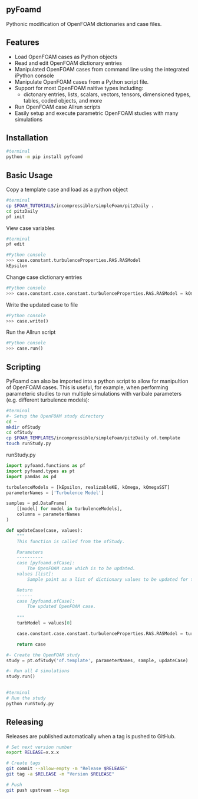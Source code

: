 pyFoamd
-------

Pythonic modification of OpenFOAM dictionaries and case files.

Features
--------

* Load OpenFOAM cases as Python objects
* Read and edit OpenFOAM dictionary entries
* Manipulated OpenFOAM cases from command line using the integrated iPython console
* Manipulate OpenFOAM cases from a Python script file.
* Support for most OpenFOAM naitive types including:
    * dictonary entries, lists, scalars, vectors, tensors, dimensioned types, tables, coded objects, and more
* Run OpenFOAM case Allrun scripts
* Easily setup and execute parametric OpenFOAM studies with many simulations     

Installation
------------

```bash
#terminal
python -m pip install pyfoamd
```

Basic Usage
-----------

Copy a template case and load as a python object
```bash
#terminal
cp $FOAM_TUTORIALS/incompressible/simpleFoam/pitzDaily .
cd pitzDaily
pf init
```

View case variables
```bash
#terminal
pf edit
```

```python
#Python console
>>> case.constant.turbulenceProperties.RAS.RASModel
kEpsilon
```
Change case dictionary entries

```python
#Python console
>>> case.constant.case.constant.turbulenceProperties.RAS.RASModel = kOmega
```

Write the updated case to file

```python
#Python console
>>> case.write()
```

Run the Allrun script
```python
#Python console
>>> case.run()
```

Scripting
---------

PyFoamd can also be imported into a python script to allow for manipultion of OpenFOAM cases.  This is useful, for example, when performing parameteric studies to run multiple simulations with varibale parameters (e.g. different turbulence models):

```bash
#terminal
#- Setup the OpenFOAM study directory
cd ~
mkdir ofStudy
cd ofStudy
cp $FOAM_TEMPLATES/incompressible/simpleFoam/pitzDaily of.template
touch runStudy.py
```

runStudy.py
```python
import pyfoamd.functions as pf
import pyfoamd.types as pt
import pamdas as pd

turbulenceModels = [kEpsilon, realizableKE, kOmega, kOmegaSST]
parameterNames = ['Turbulence Model']

samples = pd.DataFrame(
    [[model] for model in turbulenceModels],
    columns = parameterNames
)

def updateCase(case, values):
    """
    This function is called from the ofStudy.

    Parameters
    ----------
    case [pyfoamd.ofCase]:
        The OpenFOAM case which is to be updated.
    values [list]:
        Sample point as a list of dictionary values to be updated for the current simulation

    Return
    ------
    case [pyfoamd.ofCase]:
        The updated OpenFOAM case.
        
    """
    turbModel = values[0]

    case.constant.case.constant.turbulenceProperties.RAS.RASModel = turbModel

    return case

#- Create the OpenFOAM study
study = pt.ofStudy('of.template', parameterNames, sample, updateCase)

#- Run all 4 simulations
study.run()
 
```

```bash
#terminal
# Run the study
python runStudy.py
```

Releasing
---------

Releases are published automatically when a tag is pushed to GitHub.

```bash
# Set next version number
export RELEASE=x.x.x

# Create tags
git commit --allow-empty -m "Release $RELEASE"
git tag -a $RELEASE -m "Version $RELEASE"

# Push
git push upstream --tags
```
